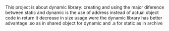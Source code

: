 This project is about dynamic library: creating and using
the major diference between static and dynamic is the use of address instead of
actual object code in return it decrease in size usage were the dynamic library has
better advantage
.so as in shared object for dynamic and .a for static as in archive